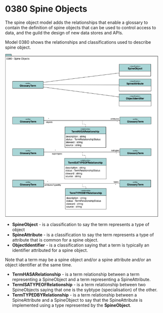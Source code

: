 <!-- SPDX-License-Identifier: CC-BY-4.0 -->
<!-- Copyright Contributors to the ODPi Egeria project. -->

# 0380 Spine Objects

The spine object model adds the relationships that enable a
glossary to contain the definition of spine objects that can be
used to control access to data, and the guild the design of new
data stores and APIs.

Model 0380 shows the relationships and classifications used to
describe spine object.

![UML](0380-Spine-Objects.png)

* **SpineObject** - is a classification to say the term represents a type of object
* **SpineAttribute** - is a classification to say the term represents a type of attribute that is common for a spine object.
* **ObjectIdentifier** - is a classification saying that a term is typically an identifier attributed for a spine object.

Note that a term may be a spine object and/or a spine attribute and/or an object identifier at the same time.

* **TermHASARelationship** - is a term relationship between a term representing a SpineObject and a term representing a SpineAttribute.
* **TermISATYPEOFRelationship** - is a term relationship between two SpineObjects saying that one is the sybtype (specialisation) of the other.
* **TermTYPEDBYRelationship** - is a term relationship between a SpineAttribute and a SpineObject to say that the SpineAttribute is implemented using a type represented by the **SpineObject**.